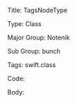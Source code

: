 Title:  TagsNodeType

Type:   Class

Major Group: Notenik

Sub Group:   bunch

Tags:   swift.class

Code:



Body:



